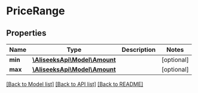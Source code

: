 # PriceRange

## Properties
Name | Type | Description | Notes
------------ | ------------- | ------------- | -------------
**min** | [**\AliseeksApi\Model\Amount**](Amount.md) |  | [optional] 
**max** | [**\AliseeksApi\Model\Amount**](Amount.md) |  | [optional] 

[[Back to Model list]](../README.md#documentation-for-models) [[Back to API list]](../README.md#documentation-for-api-endpoints) [[Back to README]](../README.md)


